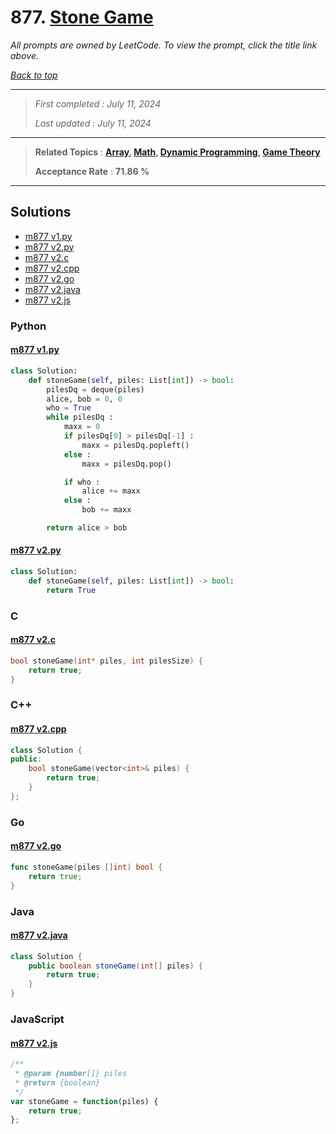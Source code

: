 # 877. [Stone Game](<https://leetcode.com/problems/stone-game>)

*All prompts are owned by LeetCode. To view the prompt, click the title link above.*

*[Back to top](<../README.md>)*

------

> *First completed : July 11, 2024*
>
> *Last updated : July 11, 2024*

------

> **Related Topics** : **[Array](<by_topic/Array.md>), [Math](<by_topic/Math.md>), [Dynamic Programming](<by_topic/Dynamic Programming.md>), [Game Theory](<by_topic/Game Theory.md>)**
>
> **Acceptance Rate** : **71.86 %**

------

## Solutions

- [m877 v1.py](<../my-submissions/m877 v1.py>)
- [m877 v2.py](<../my-submissions/m877 v2.py>)
- [m877 v2.c](<../my-submissions/m877 v2.c>)
- [m877 v2.cpp](<../my-submissions/m877 v2.cpp>)
- [m877 v2.go](<../my-submissions/m877 v2.go>)
- [m877 v2.java](<../my-submissions/m877 v2.java>)
- [m877 v2.js](<../my-submissions/m877 v2.js>)
### Python
#### [m877 v1.py](<../my-submissions/m877 v1.py>)
```Python
class Solution:
    def stoneGame(self, piles: List[int]) -> bool:
        pilesDq = deque(piles)
        alice, bob = 0, 0
        who = True
        while pilesDq :
            maxx = 0
            if pilesDq[0] > pilesDq[-1] :
                maxx = pilesDq.popleft()
            else :
                maxx = pilesDq.pop()

            if who :
                alice += maxx
            else :
                bob += maxx

        return alice > bob

```

#### [m877 v2.py](<../my-submissions/m877 v2.py>)
```Python
class Solution:
    def stoneGame(self, piles: List[int]) -> bool:
        return True
```

### C
#### [m877 v2.c](<../my-submissions/m877 v2.c>)
```C
bool stoneGame(int* piles, int pilesSize) {
    return true;
}
```

### C++
#### [m877 v2.cpp](<../my-submissions/m877 v2.cpp>)
```C++
class Solution {
public:
    bool stoneGame(vector<int>& piles) {
        return true;
    }
};
```

### Go
#### [m877 v2.go](<../my-submissions/m877 v2.go>)
```Go
func stoneGame(piles []int) bool {
    return true;
}
```

### Java
#### [m877 v2.java](<../my-submissions/m877 v2.java>)
```Java
class Solution {
    public boolean stoneGame(int[] piles) {
        return true;
    }
}
```

### JavaScript
#### [m877 v2.js](<../my-submissions/m877 v2.js>)
```JavaScript
/**
 * @param {number[]} piles
 * @return {boolean}
 */
var stoneGame = function(piles) {
    return true;
};
```

